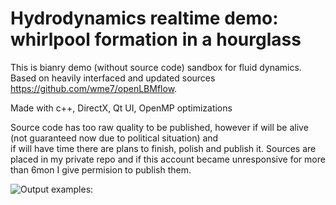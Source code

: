 # Hydrodynamics realtime demo: whirlpool formation in a hourglass

This is bianry demo (without source code) sandbox for fluid dynamics.  
Based on heavily interfaced and updated sources https://github.com/wme7/openLBMflow.

Made with c++, DirectX, Qt UI, OpenMP optimizations

Source code has too raw quality to be published, however if will be alive (not guaranteed now due to political situation) and  
if will have time there are plans to finish, polish and publish it. 
Sources are placed in my private repo and if this account became unresponsive for more than 6mon I give permision to publish them.

![Output examples:](https://github.com/halt9k/hydrodynamics-demo-whirlpool/blob/master/desc/Desc.png?raw=true)
